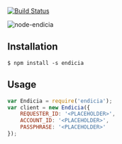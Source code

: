 [![Build Status](https://travis-ci.org/continuous-software/node-endicia.svg?branch=master)](https://travis-ci.org/continuous-software/node-endicia)

![node-endicia](http://www.endicia.com/Content/images/endicia-logo.png)

## Installation ##

    $ npm install -s endicia

## Usage

```javascript
var Endicia = require('endicia');
var client = new Endicia({
    REQUESTER_ID: '<PLACEHOLDER>',
    ACCOUNT_ID: '<PLACEHOLDER>',
    PASSPHRASE: '<PLACEHOLDER>'
});
```

